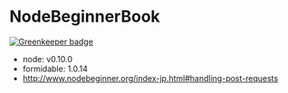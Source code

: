 NodeBeginnerBook
================

[![Greenkeeper badge](https://badges.greenkeeper.io/ringohub/NodeBeginnerBook.svg)](https://greenkeeper.io/)

- node: v0.10.0
- formidable: 1.0.14
- http://www.nodebeginner.org/index-jp.html#handling-post-requests

